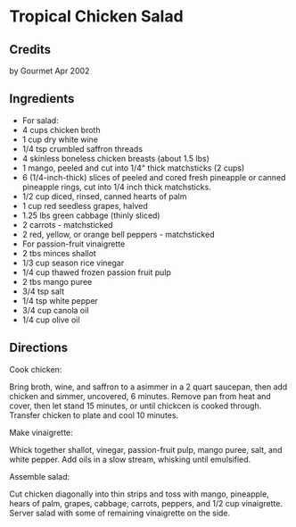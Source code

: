 # Tropical Chicken Salad 

## Credits

by Gourmet Apr 2002

## Ingredients

- For salad:
- 4 cups chicken broth
- 1 cup dry white wine
- 1/4 tsp crumbled saffron threads
- 4 skinless boneless chicken breasts (about 1.5 lbs)
- 1 mango, peeled and cut into 1/4" thick matchsticks (2 cups)
- 6 (1/4-inch-thick) slices of peeled and cored fresh pineapple or canned pineapple rings, cut into 1/4 inch thick matchsticks.
- 1/2 cup diced, rinsed, canned hearts of palm
- 1 cup red seedless grapes, halved
- 1.25 lbs green cabbage (thinly sliced)
- 2 carrots - matchsticked
- 2 red, yellow, or orange bell peppers - matchsticked
- For passion-fruit vinaigrette
- 2 tbs minces shallot
- 1/3 cup season rice vinegar
- 1/4 cup thawed frozen passion fruit pulp
- 2 tbs mango puree
- 3/4 tsp salt
- 1/4 tsp white pepper
- 3/4 cup canola oil
- 1/4 cup olive oil

## Directions

Cook chicken:  
 Bring broth, wine, and saffron to a asimmer in a 2 quart saucepan, then add chicken and simmer, uncovered, 6 minutes. Remove pan from heat and cover, then let stand 15 minutes, or until chickcen is cooked through. Transfer chicken to plate and cool 10 minutes.  
  
 Make vinaigrette:  
 Whick together shallot, vinegar, passion-fruit pulp, mango puree, salt, and white pepper. Add oils in a slow stream, whisking until emulsified.  
  
 Assemble salad:  
 Cut chicken diagonally into thin strips and toss with mango, pineapple, hears of palm, grapes, cabbage, carrots, peppers, and 1/2 cup vinaigrette. Server salad with some of remaining vinaigrette on the side.

